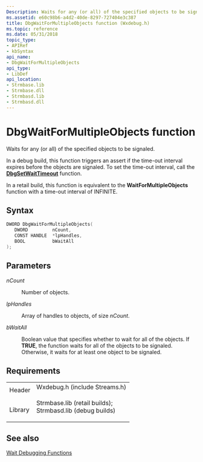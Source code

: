 ```yaml
---
Description: Waits for any (or all) of the specified objects to be signaled.
ms.assetid: e60c98b6-a4d2-40de-8297-727404e3c387
title: DbgWaitForMultipleObjects function (Wxdebug.h)
ms.topic: reference
ms.date: 05/31/2018
topic_type: 
- APIRef
- kbSyntax
api_name: 
- DbgWaitForMultipleObjects
api_type: 
- LibDef
api_location: 
- Strmbase.lib
- Strmbase.dll
- Strmbasd.lib
- Strmbasd.dll
---
```


# DbgWaitForMultipleObjects function

Waits for any (or all) of the specified objects to be signaled.

In a debug build, this function triggers an assert if the time-out interval expires before the objects are signaled. To set the time-out interval, call the [**DbgSetWaitTimeout**](dbgsetwaittimeout.md) function.

In a retail build, this function is equivalent to the **WaitForMultipleObjects** function with a time-out interval of INFINITE.

## Syntax


```C++
DWORD DbgWaitForMultipleObjects(
   DWORD         nCount,
   CONST HANDLE  *lpHandles,
   BOOL          bWaitAll
);
```



## Parameters

<dl> <dt>

*nCount* 
</dt> <dd>

Number of objects.

</dd> <dt>

*lpHandles* 
</dt> <dd>

Array of handles to objects, of size *nCount*.

</dd> <dt>

*bWaitAll* 
</dt> <dd>

Boolean value that specifies whether to wait for all of the objects. If **TRUE**, the function waits for all of the objects to be signaled. Otherwise, it waits for at least one object to be signaled.

</dd> </dl>

## Requirements



|                    |                                                                                                                                                                                            |
|--------------------|--------------------------------------------------------------------------------------------------------------------------------------------------------------------------------------------|
| Header<br/>  | <dl> <dt>Wxdebug.h (include Streams.h)</dt> </dl>                                                                                   |
| Library<br/> | <dl> <dt>Strmbase.lib (retail builds); </dt> <dt>Strmbasd.lib (debug builds)</dt> </dl> |



## See also

<dl> <dt>

[Wait Debugging Functions](wait-debugging-functions.md)
</dt> </dl>

 

 




